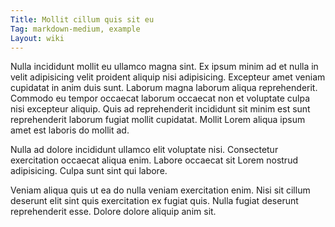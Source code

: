 ```yaml
---
Title: Mollit cillum quis sit eu
Tag: markdown-medium, example
Layout: wiki
---
```

Nulla incididunt mollit eu ullamco magna sint. Ex ipsum minim ad et nulla in velit adipisicing velit proident aliquip nisi adipisicing. Excepteur amet veniam cupidatat in anim duis sunt. Laborum magna laborum aliqua reprehenderit. Commodo eu tempor occaecat laborum occaecat non et voluptate culpa nisi excepteur aliquip. Quis ad reprehenderit incididunt sit minim est sunt reprehenderit laborum fugiat mollit cupidatat. Mollit Lorem aliqua ipsum amet est laboris do mollit ad.

Nulla ad dolore incididunt ullamco elit voluptate nisi. Consectetur exercitation occaecat aliqua enim. Labore occaecat sit Lorem nostrud adipisicing. Culpa sunt sint qui labore.

Veniam aliqua quis ut ea do nulla veniam exercitation enim. Nisi sit cillum deserunt elit sint quis exercitation ex fugiat quis. Nulla fugiat deserunt reprehenderit esse. Dolore dolore aliquip anim sit.